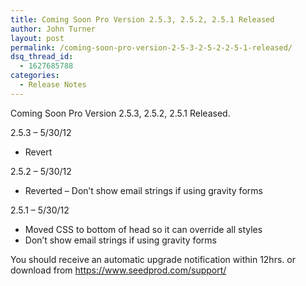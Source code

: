```yaml
---
title: Coming Soon Pro Version 2.5.3, 2.5.2, 2.5.1 Released
author: John Turner
layout: post
permalink: /coming-soon-pro-version-2-5-3-2-5-2-2-5-1-released/
dsq_thread_id:
  - 1627685788
categories:
  - Release Notes
---
```

Coming Soon Pro Version 2.5.3, 2.5.2, 2.5.1 Released.

2.5.3 &#8211; 5/30/12

  * Revert

2.5.2 &#8211; 5/30/12

  * Reverted &#8211; Don&#8217;t show email strings if using gravity forms

2.5.1 &#8211; 5/30/12

  * Moved CSS to bottom of head so it can override all styles
  * Don&#8217;t show email strings if using gravity forms

You should receive an automatic upgrade notification within 12hrs. or download from <a href="https://www.seedprod.com/support/" target="_blank">https://www.seedprod.com/support/</a>